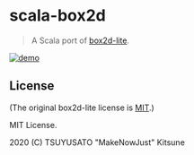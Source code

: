 # scala-box2d

> A Scala port of [box2d-lite](https://github.com/erincatto/box2d-lite).

[![demo](https://github.com/MakeNowJust-Labo/scala-box2d/wiki/image/demo.gif)](https://makenowjust-labo.github.io/scala-box2d/)

## License

(The original box2d-lite license is [MIT](https://github.com/erincatto/box2d-lite/blob/master/LICENSE).)

MIT License.

2020 (C) TSUYUSATO "MakeNowJust" Kitsune
